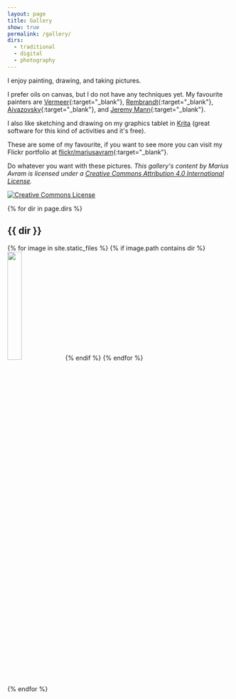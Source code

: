 ```yaml
---
layout: page
title: Gallery
show: true
permalink: /gallery/
dirs:
  - traditional
  - digital
  - photography
---
```


I enjoy painting, drawing, and taking pictures.

I prefer oils on canvas, but I do not have any techniques yet. My favourite painters are [Vermeer](http://www.essentialvermeer.com/vermeer_painting_part_one.html){:target="_blank"}, [Rembrandt](http://www.rembrandtpainting.net){:target="_blank"}, [Aivazovsky](http://www.1st-art-gallery.com/Ivan-Konstantinovich-Aivazovsky/Ivan-Konstantinovich-Aivazovsky-oil-paintings.html){:target="_blank"}, and [Jeremy Mann](http://redrabbit7.com){:target="_blank"}.

I also like sketching and drawing on my graphics tablet in [Krita](https://krita.org/en) (great software for this kind of activities and it's free).

These are some of my favourite, if you want to see more you can visit my Flickr portfolio at [flickr/mariusavram](https://www.flickr.com/photos/mariusavram){:target="_blank"}.


Do whatever you want with these pictures. _This gallery's content by <span xmlns:cc="http://creativecommons.org/ns#" property="cc:attributionName">Marius Avram</span> is licensed under a <a rel="license" href="http://creativecommons.org/licenses/by/4.0/">Creative Commons Attribution 4.0 International License</a>._

<a rel="license" href="http://creativecommons.org/licenses/by-nc-sa/4.0/">
	<img alt="Creative Commons License" style="border-width:0" src="https://i.creativecommons.org/l/by-nc-sa/4.0/88x31.png" />
</a>

{% for dir in page.dirs %}
<div class="gallery">
  <h2 class="type">{{ dir }}</h2>
  {% for image in site.static_files %}
    {% if image.path contains dir %}
    <img class="thumbnail" width="25%" src="{{ site.baseurl }}{{ image.path }}" />
    {% endif %}
  {% endfor %}
</div>
{% endfor %}
